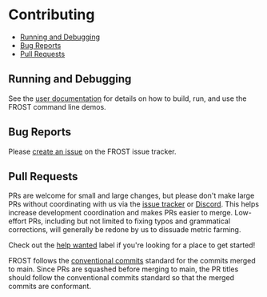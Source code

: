 # Contributing

* [Running and Debugging](#running-and-debugging)
* [Bug Reports](#bug-reports)
* [Pull Requests](#pull-requests)

## Running and Debugging
[running-and-debugging]: #running-and-debugging

See the [user documentation](https://frost.zfnd.org/zcash/server.html) for details on
how to build, run, and use the FROST command line demos.

## Bug Reports
[bug-reports]: #bug-reports

Please [create an issue](https://github.com/ZcashFoundation/frost-zcash-demo/issues/new) on the FROST issue tracker.

## Pull Requests
[pull-requests]: #pull-requests

PRs are welcome for small and large changes, but please don't make large PRs
without coordinating with us via the [issue tracker](https://github.com/ZcashFoundation/frost-zcash-demo/issues) or [Discord](https://discord.gg/muKwd2F83D). This helps
increase development coordination and makes PRs easier to merge. Low-effort PRs, including but not limited to fixing typos and grammatical corrections, will generally be redone by us to dissuade metric farming.

Check out the [help wanted][hw] label if you're looking for a place to get started!

FROST follows the [conventional commits][conventional] standard for the commits
merged to main. Since PRs are squashed before merging to main, the PR titles
should follow the conventional commits standard so that the merged commits
are conformant.

[hw]: https://github.com/ZcashFoundation/frost-zcash-demo/labels/E-help-wanted
[conventional]: https://www.conventionalcommits.org/en/v1.0.0/#specification